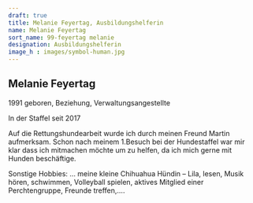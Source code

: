 ```yaml
---
draft: true
title: Melanie Feyertag, Ausbildungshelferin
name: Melanie Feyertag
sort_name: 99-feyertag melanie
designation: Ausbildungshelferin
image_h : images/symbol-human.jpg
---
```

## Melanie Feyertag
1991 geboren, Beziehung, Verwaltungsangestellte

In der Staffel seit 2017

Auf die Rettungshundearbeit wurde ich durch meinen Freund Martin aufmerksam. Schon nach meinem 1.Besuch bei der Hundestaffel war mir klar dass ich mitmachen möchte um zu helfen, da ich mich gerne mit Hunden beschäftige.

Sonstige Hobbies: … meine kleine Chihuahua Hündin – Lila, lesen, Musik hören, schwimmen, Volleyball spielen, aktives Mitglied einer Perchtengruppe, Freunde treffen,….
